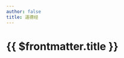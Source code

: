 ```yaml
---
author: false
title: 道德经
---
```


# {{ $frontmatter.title }}

<Article :info="{
daodejing:true,
}"></Article>

<script setup>
import Article from '../../.vitepress/components/arts/Article.vue'
</script>
